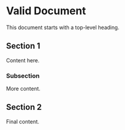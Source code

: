 # Valid Document

This document starts with a top-level heading.

## Section 1

Content here.

### Subsection

More content.

## Section 2

Final content.